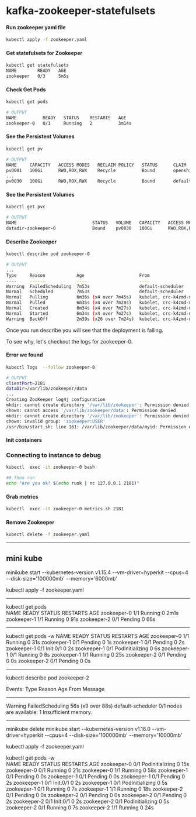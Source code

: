 # kafka-zookeeper-statefulsets

#### Run zookeeper yaml file

```sh
kubectl apply -f zookeeper.yaml
```


#### Get statefulsets for Zookeeper

```sh
kubectl get statefulsets
NAME        READY   AGE
zookeeper   0/3     5m5s

```

#### Check Get Pods
```sh
kubectl get pods

# OUTPUT
NAME          READY   STATUS    RESTARTS   AGE
zookeeper-0   0/1     Running   2          3m14s
```

#### See the Persistent Volumes
```sh
kubectl get pv

# OUTPUT
NAME     CAPACITY   ACCESS MODES   RECLAIM POLICY   STATUS      CLAIM                                                 STORAGECLASS   REASON   AGE
pv0001   100Gi      RWO,ROX,RWX    Recycle          Bound       openshift-image-registry/crc-image-registry-storage                           37d
...
pv0030   100Gi      RWO,ROX,RWX    Recycle          Bound       default/datadir-zookeeper-0                                                   37d
```
#### See the Persistent Volumes
```sh
kubectl get pvc

# OUTPUT
NAME                             STATUS   VOLUME   CAPACITY   ACCESS MODES   STORAGECLASS   AGE
datadir-zookeeper-0              Bound    pv0030   100Gi      RWO,ROX,RWX                   2m10s
```

#### Describe Zookeeper

```sh
kubectl describe pod zookeeper-0

# OUTPUT
...
Type     Reason            Age                     From                         Message
----     ------            ----                    ----                         -------
Warning  FailedScheduling  7m53s                   default-scheduler            pod has unbound immediate PersistentVolumeClaims
Normal   Scheduled         7m53s                   default-scheduler            Successfully assigned default/zookeeper-0 to crc-k4zmd-master-0
Normal   Pulling           6m36s (x4 over 7m45s)   kubelet, crc-k4zmd-master-0  Pulling image "cloudurable/kube-zookeeper:0.0.1"
Normal   Pulled            6m35s (x4 over 7m28s)   kubelet, crc-k4zmd-master-0  Successfully pulled image "cloudurable/kube-zookeeper:0.0.1"
Normal   Created           6m34s (x4 over 7m27s)   kubelet, crc-k4zmd-master-0  Created container kubernetes-zookeeper
Normal   Started           6m34s (x4 over 7m27s)   kubelet, crc-k4zmd-master-0  Started container kubernetes-zookeeper
Warning  BackOff           2m39s (x26 over 7m24s)  kubelet, crc-k4zmd-master-0  Back-off restarting failed container
```

Once you run describe you will see that the deployment is failing.

To see why, let's checkout the logs for zookeeper-0.

#### Error we found

```sh
kubectl logs  --follow zookeeper-0

# OUTPUT
clientPort=2181
dataDir=/var/lib/zookeeper/data
...
Creating ZooKeeper log4j configuration
mkdir: cannot create directory '/var/lib/zookeeper': Permission denied
chown: cannot access '/var/lib/zookeeper/data': Permission denied
mkdir: cannot create directory '/var/lib/zookeeper': Permission denied
chown: invalid group: 'zookeeper:USER'
/usr/bin/start.sh: line 161: /var/lib/zookeeper/data/myid: Permission denied
```

#### Init containers


### Connecting to instance to debug
```sh
kubectl  exec -it zookeeper-0 bash

## Then run
echo "Are you ok? $(echo ruok | nc 127.0.0.1 2181)"
```
#### Grab metrics
```sh
kubectl  exec -it zookeeper-0 metrics.sh 2181

```

#### Remove Zookeeper
```sh
kubectl delete -f zookeeper.yaml
```


____


## mini kube

minikube start --kubernetes-version v1.15.4 --vm-driver=hyperkit --cpus=4 --disk-size='100000mb' --memory='6000mb'

kubectl apply -f zookeeper.yaml

___
kubectl get pods   
NAME          READY   STATUS    RESTARTS   AGE
zookeeper-0   1/1     Running   0          2m1s
zookeeper-1   1/1     Running   0          91s
zookeeper-2   0/1     Pending   0          66s

___

kubectl get pods -w
NAME          READY   STATUS    RESTARTS   AGE
zookeeper-0   1/1     Running   0          31s
zookeeper-1   0/1     Pending   0          1s
zookeeper-1   0/1     Pending   0          2s
zookeeper-1   0/1     Init:0/1   0          2s
zookeeper-1   0/1     PodInitializing   0          6s
zookeeper-1   0/1     Running           0          8s
zookeeper-1   1/1     Running           0          25s
zookeeper-2   0/1     Pending           0          0s
zookeeper-2   0/1     Pending           0          0s

____

kubectl describe pod zookeeper-2

Events:
  Type     Reason            Age                From               Message
  ----     ------            ----               ----               -------
  Warning  FailedScheduling  56s (x9 over 88s)  default-scheduler  0/1 nodes are available: 1 Insufficient memory.


____

minikube delete
minikube start --kubernetes-version v1.16.0 --vm-driver=hyperkit --cpus=4 --disk-size='100000mb' --memory='10000mb'  

kubectl apply -f zookeeper.yaml

kubectl get pods -w            
NAME          READY   STATUS            RESTARTS   AGE
zookeeper-0   0/1     PodInitializing   0          15s
zookeeper-0   0/1     Running           0          21s
zookeeper-0   1/1     Running           0          58s
zookeeper-1   0/1     Pending           0          0s
zookeeper-1   0/1     Pending           0          0s
zookeeper-1   0/1     Pending           0          2s
zookeeper-1   0/1     Init:0/1          0          2s
zookeeper-1   0/1     PodInitializing   0          5s
zookeeper-1   0/1     Running           0          7s
zookeeper-1   1/1     Running           0          18s
zookeeper-2   0/1     Pending           0          0s
zookeeper-2   0/1     Pending           0          0s
zookeeper-2   0/1     Pending           0          2s
zookeeper-2   0/1     Init:0/1          0          2s
zookeeper-2   0/1     PodInitializing   0          5s
zookeeper-2   0/1     Running           0          7s
zookeeper-2   1/1     Running           0          24s
